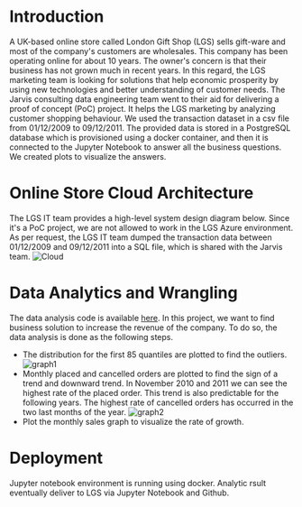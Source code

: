 # Introduction
A UK-based online store called London Gift Shop (LGS) sells gift-ware and most of the company's customers are wholesales. This company has been operating online for about 10 years. The owner's concern is that their business has not grown much in recent years. In this regard, the LGS marketing team is looking for solutions that help economic prosperity by using new technologies and better understanding of customer needs. The Jarvis consulting data engineering team went to their aid for delivering a proof of concept (PoC) project. It helps the LGS marketing by analyzing customer shopping behaviour. We used the transaction dataset in a csv file from 01/12/2009 to 09/12/2011. The provided data is stored in a PostgreSQL database which is provisioned using a docker container, and then it is connected to the Jupyter Notebook to answer all the business questions. We created plots to visualize the answers.
# Online Store Cloud Architecture
The LGS IT team provides a high-level system design diagram below. Since it's a PoC project, we are not allowed to work in the LGS Azure environment. As per request, the LGS IT team dumped the transaction data between 01/12/2009 and 09/12/2011 into a SQL file, which is shared with the Jarvis team.
![Cloud](https://user-images.githubusercontent.com/71785631/152241514-c4d1b56d-c86b-45eb-9046-a9bd9fd6cc76.png)
# Data Analytics and Wrangling
The data analysis code is available [here](https://github.com/jarviscanada/jarvis_data_eng_NazaninAkbari/blob/master/python_data_analytics/retail_data_analytics_wrangling.ipynb).
In this project, we want to find business solution to increase the revenue of the company. To do so, the data analysis is done as the following steps.
- The distribution for the first 85 quantiles are plotted to find the outliers.
![graph1](https://user-images.githubusercontent.com/71785631/152553547-35db666f-de32-4ba0-8fe5-730ba0e7bf4a.png)
- Monthly placed and cancelled orders are plotted to find the sign of a trend and downward trend. In November 2010 and 2011 we can see the highest rate of the placed order. This trend is also predictable for the following years. The highest rate of cancelled orders has occurred in the two last months of the year.
![graph2](https://user-images.githubusercontent.com/71785631/152555655-acc26c62-837e-4857-a462-d7fd10c8323d.png)
- Plot the monthly sales graph to visualize the rate of growth. 



# Deployment
Jupyter notebook environment is running using docker. Analytic rsult eventually deliver to LGS via Jupyter Notebook and Github. 
